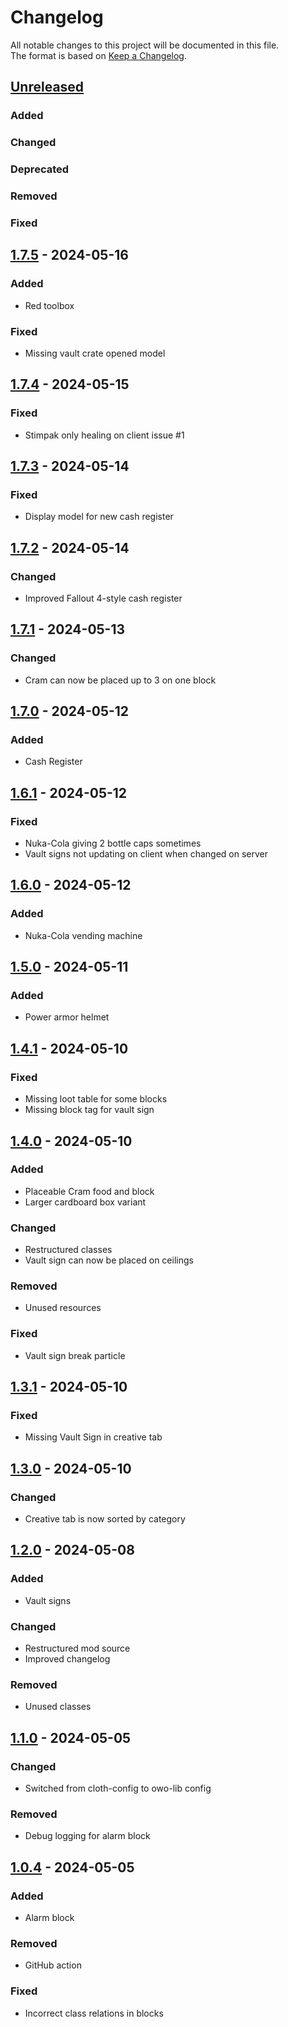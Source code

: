 # Changelog

All notable changes to this project will be documented in this file.  
The format is based on [Keep a Changelog](https://keepachangelog.com/en/1.1.0/).

## [Unreleased]

### Added

### Changed

### Deprecated

### Removed

### Fixed

## [1.7.5] - 2024-05-16

### Added

- Red toolbox

### Fixed

- Missing vault crate opened model

## [1.7.4] - 2024-05-15

### Fixed

- Stimpak only healing on client issue #1

## [1.7.3] - 2024-05-14

### Fixed

- Display model for new cash register

## [1.7.2] - 2024-05-14

### Changed

- Improved Fallout 4-style cash register

## [1.7.1] - 2024-05-13

### Changed

- Cram can now be placed up to 3 on one block

## [1.7.0] - 2024-05-12

### Added

- Cash Register

## [1.6.1] - 2024-05-12

### Fixed

- Nuka-Cola giving 2 bottle caps sometimes
- Vault signs not updating on client when changed on server

## [1.6.0] - 2024-05-12

### Added

- Nuka-Cola vending machine

## [1.5.0] - 2024-05-11

### Added

- Power armor helmet

## [1.4.1] - 2024-05-10

### Fixed

- Missing loot table for some blocks
- Missing block tag for vault sign

## [1.4.0] - 2024-05-10

### Added

- Placeable Cram food and block
- Larger cardboard box variant

### Changed

- Restructured classes
- Vault sign can now be placed on ceilings

### Removed

- Unused resources

### Fixed

- Vault sign break particle

## [1.3.1] - 2024-05-10

### Fixed

- Missing Vault Sign in creative tab

## [1.3.0] - 2024-05-10

### Changed

- Creative tab is now sorted by category

## [1.2.0] - 2024-05-08

### Added

- Vault signs

### Changed

- Restructured mod source
- Improved changelog

### Removed

- Unused classes

## [1.1.0] - 2024-05-05

### Changed

- Switched from cloth-config to owo-lib config

### Removed

- Debug logging for alarm block

## [1.0.4] - 2024-05-05

### Added

- Alarm block

### Removed

- GitHub action

### Fixed

- Incorrect class relations in blocks

[Unreleased]: https://github.com/andersmmg/fallout-stuff/compare/v1.7.5...HEAD

[1.7.5]: https://github.com/andersmmg/fallout-stuff/compare/v1.7.4...v1.7.5
[1.7.4]: https://github.com/andersmmg/fallout-stuff/compare/v1.7.3...v1.7.4
[1.7.3]: https://github.com/andersmmg/fallout-stuff/compare/v1.7.2...v1.7.3
[1.7.2]: https://github.com/andersmmg/fallout-stuff/compare/v1.7.1...v1.7.2
[1.7.1]: https://github.com/andersmmg/fallout-stuff/compare/v1.7.0...v1.7.1
[1.7.0]: https://github.com/andersmmg/fallout-stuff/compare/v1.6.1...v1.7.0
[1.6.1]: https://github.com/andersmmg/fallout-stuff/compare/v1.6.0...v1.6.1
[1.6.0]: https://github.com/andersmmg/fallout-stuff/compare/v1.5.0...v1.6.0
[1.5.0]: https://github.com/andersmmg/fallout-stuff/compare/v1.4.1...v1.5.0
[1.4.1]: https://github.com/andersmmg/fallout-stuff/compare/v1.4.0...v1.4.1
[1.4.0]: https://github.com/andersmmg/fallout-stuff/compare/v1.3.1...v1.4.0
[1.3.1]: https://github.com/andersmmg/fallout-stuff/compare/v1.3.0...v1.3.1
[1.3.0]: https://github.com/andersmmg/fallout-stuff/compare/v1.2.0...v1.3.0
[1.2.0]: https://github.com/andersmmg/fallout-stuff/compare/v1.1.0...v1.2.0
[1.1.0]: https://github.com/andersmmg/fallout-stuff/compare/v1.0.4...v1.1.0
[1.0.4]: https://github.com/andersmmg/fallout-stuff/commits/v1.0.4
